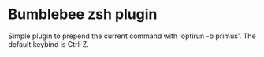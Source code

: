 # Bumblebee zsh plugin

Simple plugin to prepend the current command with 'optirun -b primus'. The default keybind is Ctrl-Z.
